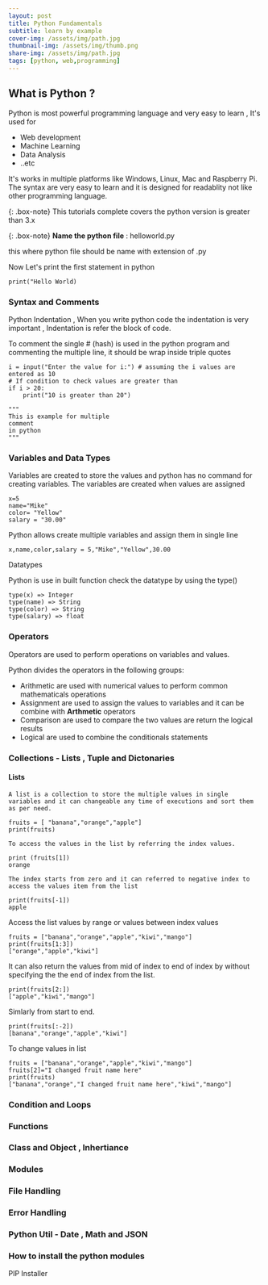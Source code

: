 ```yaml
---
layout: post
title: Python Fundamentals
subtitle: learn by example
cover-img: /assets/img/path.jpg
thumbnail-img: /assets/img/thumb.png
share-img: /assets/img/path.jpg
tags: [python, web,programming]
---
```


## What is Python ?
Python is most powerful programming language and very easy to learn ,  It's used for 

* Web development 
* Machine Learning 
* Data Analysis 
* ..etc 

It's works in multiple platforms like  Windows, Linux, Mac and Raspberry Pi. The syntax are very easy to learn and it is designed for readablity not like other programming language.

{: .box-note}
This tutorials complete covers the python version is greater than 3.x

{: .box-note}
**Name the python file** :  helloworld.py

this where python file should be name with extension of .py

Now Let's print the first statement in python
```
print("Hello World)
```

### Syntax and Comments

Python Indentation , When you write python code the indentation is very important , Indentation is refer the block of code.

To comment the single # (hash) is used in the python program and commenting the multiple line, it should be wrap inside triple quotes

```
i = input("Enter the value for i:") # assuming the i values are entered as 10
# If condition to check values are greater than 
if i > 20:
    print("10 is greater than 20")

"""
This is example for multiple 
comment
in python
"""
```

### Variables and Data Types
Variables are created to store the values and python has no command for creating variables. The variables are created when values are assigned

```
x=5
name="Mike"
color= "Yellow"
salary = "30.00"

```
Python allows create multiple variables and assign them in single line 

```
x,name,color,salary = 5,"Mike","Yellow",30.00

```

Datatypes 

Python is use in built function check the datatype by using the type()

```
type(x) => Integer
type(name) => String
type(color) => String
type(salary) => float

```

### Operators
Operators are used to perform operations on variables and values.

Python divides the operators in the following groups:

* Arithmetic 
    are used with numerical values to perform common mathematicals operations
* Assignment 
    are used to assign the values to variables and it can be combine with  **Arthmetic** operators 
* Comparison 
    are used to compare the two values are return the logical results
* Logical 
    are used to combine the conditionals statements 

###  Collections - Lists , Tuple and Dictonaries 

#### Lists
    A list is a collection to store the multiple values in single variables and it can changeable any time of executions and sort them as per need.

```
fruits = [ "banana","orange","apple"]
print(fruits)
```
    To access the values in the list by referring the index values.

```
print (fruits[1])
orange
```
    The index starts from zero and it can referred to negative index to access the values item from the list 

```
print(fruits[-1])
apple
```

Access the list values by range or values between index values 
```
fruits = ["banana","orange","apple","kiwi","mango"]
print(fruits[1:3])
["orange","apple","kiwi"]
```
It can also return the values from mid of index to end of index by without specifying the the end of index from the list.

```
print(fruits[2:])
["apple","kiwi","mango"]
```

Simlarly from start to end. 

```
print(fruits[:-2])
[banana","orange","apple","kiwi"]
```
To change values in list 

```
fruits = ["banana","orange","apple","kiwi","mango"]
fruits[2]="I changed fruit name here"
print(fruits)
["banana","orange","I changed fruit name here","kiwi","mango"]
```
### Condition and Loops

### Functions

### Class and Object , Inhertiance 

### Modules

### File Handling

### Error Handling 

### Python Util - Date , Math and JSON

### How to install the python modules 
PIP Installer 




